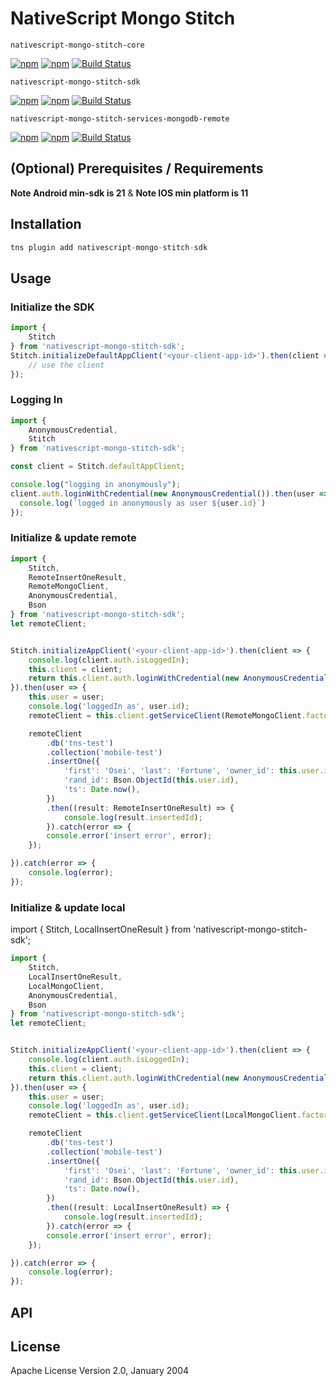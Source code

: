 # NativeScript Mongo Stitch

`nativescript-mongo-stitch-core`

[![npm](https://img.shields.io/npm/v/nativescript-mongo-stitch-core.svg)](https://www.npmjs.com/package/nativescript-mongo-stitch-core)
[![npm](https://img.shields.io/npm/dt/nativescript-mongo-stitch-core.svg?label=npm%20downloads)](https://www.npmjs.com/package/nativescript-mongo-stitch-core)
[![Build Status](https://travis-ci.org/triniwiz/nativescript-mongo-stitch-core.svg?branch=master)](https://travis-ci.org/triniwiz/nativescript-mongo-stitch-core)


`nativescript-mongo-stitch-sdk`

[![npm](https://img.shields.io/npm/v/nativescript-mongo-stitch-sdk.svg)](https://www.npmjs.com/package/nativescript-mongo-stitch-sdk)
[![npm](https://img.shields.io/npm/dt/nativescript-mongo-stitch-sdk.svg?label=npm%20downloads)](https://www.npmjs.com/package/nativescript-mongo-stitch-sdk)
[![Build Status](https://travis-ci.org/triniwiz/nativescript-mongo-stitch-sdk.svg?branch=master)](https://travis-ci.org/triniwiz/nativescript-mongo-stitch-sdk)


`nativescript-mongo-stitch-services-mongodb-remote`

[![npm](https://img.shields.io/npm/v/nativescript-mongo-stitch-services-mongodb-remote.svg)](https://www.npmjs.com/package/nativescript-mongo-stitch-services-mongodb-remote)
[![npm](https://img.shields.io/npm/dt/nativescript-mongo-stitch-services-mongodb-remote.svg?label=npm%20downloads)](https://www.npmjs.com/package/nativescript-mongo-stitch-services-mongodb-remote)
[![Build Status](https://travis-ci.org/triniwiz/nativescript-mongo-stitch-services-mongodb-remote.svg?branch=master)](https://travis-ci.org/triniwiz/nativescript-mongo-stitch-services-mongodb-remote)





## (Optional) Prerequisites / Requirements


**Note Android min-sdk is 21** & **Note IOS min platform is 11** 

## Installation


```javascript
tns plugin add nativescript-mongo-stitch-sdk
```

## Usage 

### Initialize the SDK
```js
import {
    Stitch
} from 'nativescript-mongo-stitch-sdk';
Stitch.initializeDefaultAppClient('<your-client-app-id>').then(client => {
    // use the client
});

```

### Logging In
```js
import {
    AnonymousCredential,
    Stitch
} from 'nativescript-mongo-stitch-sdk';

const client = Stitch.defaultAppClient;

console.log("logging in anonymously");
client.auth.loginWithCredential(new AnonymousCredential()).then(user => {
  console.log(`logged in anonymously as user ${user.id}`)
});
```

### Initialize & update remote

```typescript
import {
    Stitch,
    RemoteInsertOneResult,
    RemoteMongoClient,
    AnonymousCredential,
    Bson
} from 'nativescript-mongo-stitch-sdk';
let remoteClient;


Stitch.initializeAppClient('<your-client-app-id>').then(client => {
    console.log(client.auth.isLoggedIn);
    this.client = client;
    return this.client.auth.loginWithCredential(new AnonymousCredential());
}).then(user => {
    this.user = user;
    console.log('loggedIn as', user.id);
    remoteClient = this.client.getServiceClient(RemoteMongoClient.factory, 'mongo-atlas-test');

    remoteClient
        .db('tns-test')
        .collection('mobile-test')
        .insertOne({
            'first': 'Osei', 'last': 'Fortune', 'owner_id': this.user.id,
            'rand_id': Bson.ObjectId(this.user.id),
            'ts': Date.now(),
        })
        .then((result: RemoteInsertOneResult) => {
            console.log(result.insertedId);
        }).catch(error => {
        console.error('insert error', error);
    });

}).catch(error => {
    console.log(error);
});
```

### Initialize & update local
import {
    Stitch,
    LocalInsertOneResult
} from 'nativescript-mongo-stitch-sdk';

```typescript
import {
    Stitch,
    LocalInsertOneResult,
    LocalMongoClient,
    AnonymousCredential,
    Bson
} from 'nativescript-mongo-stitch-sdk';
let remoteClient;


Stitch.initializeAppClient('<your-client-app-id>').then(client => {
    console.log(client.auth.isLoggedIn);
    this.client = client;
    return this.client.auth.loginWithCredential(new AnonymousCredential());
}).then(user => {
    this.user = user;
    console.log('loggedIn as', user.id);
    remoteClient = this.client.getServiceClient(LocalMongoClient.factory);

    remoteClient
        .db('tns-test')
        .collection('mobile-test')
        .insertOne({
            'first': 'Osei', 'last': 'Fortune', 'owner_id': this.user.id,
            'rand_id': Bson.ObjectId(this.user.id),
            'ts': Date.now(),
        })
        .then((result: LocalInsertOneResult) => {
            console.log(result.insertedId);
        }).catch(error => {
        console.error('insert error', error);
    });

}).catch(error => {
    console.log(error);
});

```



## API

## License

Apache License Version 2.0, January 2004
